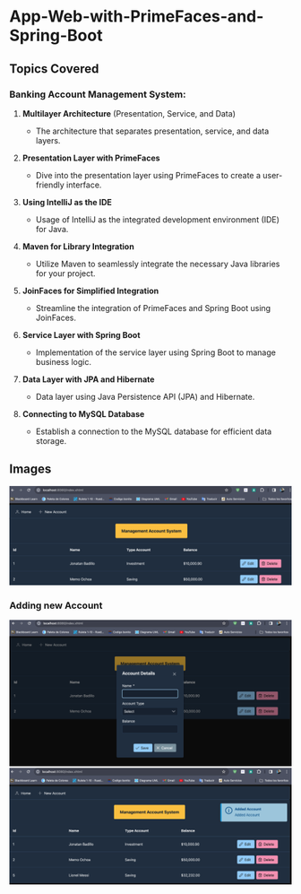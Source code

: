 # App-Web-with-PrimeFaces-and-Spring-Boot


## Topics Covered

### Banking Account Management System:

1. **Multilayer Architecture** (Presentation, Service, and Data)
   - The architecture that separates presentation, service, and data layers.

2. **Presentation Layer with PrimeFaces**
   - Dive into the presentation layer using PrimeFaces to create a user-friendly interface.

3. **Using IntelliJ as the IDE**
   - Usage of IntelliJ as the integrated development environment (IDE) for Java.

4. **Maven for Library Integration**
   - Utilize Maven to seamlessly integrate the necessary Java libraries for your project.

5. **JoinFaces for Simplified Integration**
   - Streamline the integration of PrimeFaces and Spring Boot using JoinFaces.

6. **Service Layer with Spring Boot**
   - Implementation of the service layer using Spring Boot to manage business logic.

7. **Data Layer with JPA and Hibernate**
   - Data layer using Java Persistence API (JPA) and Hibernate.

8. **Connecting to MySQL Database**
   - Establish a connection to the MySQL database for efficient data storage.

## Images

<img src="./imgs/1.png" >

### Adding new Account

<img src="./imgs/2.png" >

<img src="./imgs/3.png" >